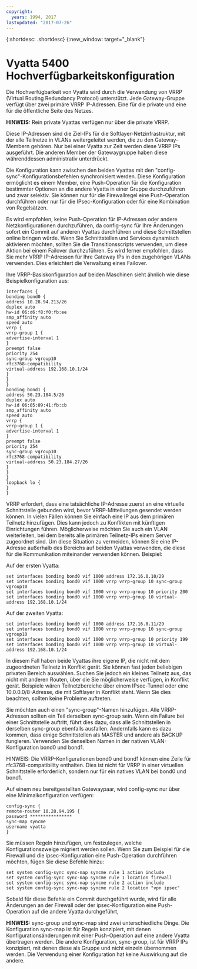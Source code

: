 ```yaml
---
copyright:
  years: 1994, 2017
lastupdated: "2017-07-26"
---
```


{:shortdesc: .shortdesc}
{:new_window: target="_blank"}

# Vyatta 5400 Hochverfügbarkeitskonfiguration

Die Hochverfügbarkeit von Vyatta wird durch die Verwendung von VRRP (Virtual Routing Redundancy Protocol) unterstützt. Jede Gateway-Gruppe verfügt über zwei primäre VRRP IP-Adressen. Eine für die private und eine für die öffentliche Seite des Netzes.  

**HINWEIS:** Rein private Vyattas verfügen nur über die private VRRP. 

Diese IP-Adressen sind die Ziel-IPs für die Softlayer-Netzinfrastruktur, mit der alle Teilnetze in VLANs weitergeleitet werden, die zu den Gateway-Membern gehören. Nur bei einer Vyatta zur Zeit werden diese VRRP IPs ausgeführt. Die anderen Member der Gatewaygruppe haben diese währenddessen administrativ unterdrückt.

Die Konfiguration kann zwischen den beiden Vyattas mit den "config-sync"-Konfigurationsbefehlen synchronisiert werden. Diese Konfiguration ermöglicht es einem Member, eine Push-Operation für die Konfiguration bestimmter Optionen an die andere Vyatta in einer Gruppe durchzuführen und zwar selektiv. Sie können nur für die Firewallregel eine Push-Operation durchführen oder nur für die IPsec-Konfiguration oder für eine Kombination von Regelsätzen.  

Es wird empfohlen, keine Push-Operation für IP-Adressen oder andere Netzkonfigurationen durchzuführen, da config-sync für Ihre Änderungen sofort ein Commit auf anderen Vyattas durchführen und diese Schnittstellen online bringen würde. Wenn Sie Schnittstellen und Services dynamisch aktivieren möchten, sollten Sie die Transitionsscripts verwenden, um diese Aktion bei einem Failover durchzuführen. Es wird ferner empfohlen, dass Sie mehr VRRP IP-Adressen für Ihre Gateway IPs in den zugehörigen VLANs verwenden. Dies erleichtert die Verwaltung eines Failover. 

Ihre VRRP-Basiskonfiguration auf beiden Maschinen sieht ähnlich wie diese Beispielkonfiguration aus: 

    interfaces {
    bonding bond0 {
    address 10.28.94.213/26
    duplex auto
    hw-id 06:d6:f8:f0:fb:ee
    smp_affinity auto
    speed auto
    vrrp {
    vrrp-group 1 {
    advertise-interval 1
    }
    preempt false
    priority 254
    sync-group vgroup10
    rfc3768-compatibility
    virtual-address 192.168.10.1/24
    }
    }
    }
    bonding bond1 {
    address 50.23.184.5/26
    duplex auto
    hw-id 06:05:09:41:fb:cb
    smp_affinity auto
    speed auto
    vrrp {
    vrrp-group 1 {
    advertise-interval 1
    }
    preempt false
    priority 254
    sync-group vgroup10
    rfc3768-compatibility
    virtual-address 50.23.184.27/26
    }
    }
    }
    loopback lo {
    }
    }

VRRP erfordert, dass eine tatsächliche IP-Adresse zuerst an eine virtuelle Schnittstelle gebunden wird, bevor VRRP-Mitteilungen gesendet werden können. In vielen Fällen können Sie einfach eine IP aus dem primären Teilnetz hinzufügen. Dies kann jedoch zu Konflikten mit künftigen Einrichtungen führen. Möglicherweise möchten Sie auch ein VLAN weiterleiten, bei dem bereits alle primären Teilnetz-IPs einem Server zugeordnet sind. Um diese Situation zu vermeiden, können Sie eine IP-Adresse außerhalb des Bereichs auf beiden Vyattas verwenden, die diese für die Kommunikation miteinander verwenden können. Beispiel: 

Auf der ersten Vyatta:

    set interfaces bonding bond0 vif 1000 address 172.16.0.10/29
    set interfaces bonding bond0 vif 1000 vrrp vrrp-group 10 sync-group vgroup10
    set interfaces bonding bond0 vif 1000 vrrp vrrp-group 10 priority 200
    set interfaces bonding bond0 vif 1000 vrrp vrrp-group 10 virtual-address 192.168.10.1/24

Auf der zweiten Vyatta:

    set interfaces bonding bond0 vif 1000 address 172.16.0.11/29
    set interfaces bonding bond0 vif 1000 vrrp vrrp-group 10 sync-group vgroup10
    set interfaces bonding bond0 vif 1000 vrrp vrrp-group 10 priority 199
    set interfaces bonding bond0 vif 1000 vrrp vrrp-group 10 virtual-address 192.168.10.1/24

In diesem Fall haben beide Vyattas ihre eigene IP, die nicht mit dem zugeordneten Teilnetz in Konflikt gerät. Sie können fast jeden beliebigen privaten Bereich auswählen. Suchen Sie jedoch ein kleines Teilnetz aus, das nicht mit anderen Routen, über die Sie möglicherweise verfügen, in Konflikt gerät. Beispiele wären Teilnetzbereiche über einem IPsec-Tunnel oder eine 10.0.0.0/8-Adresse, die mit Softlayer in Konflikt steht. Wenn Sie dies beachten, sollten keine Probleme auftreten. 

Sie möchten auch einen "sync-group"-Namen hinzufügen. Alle VRRP-Adressen sollten ein Teil derselben sync-group sein. Wenn ein Failure bei einer Schnittstelle auftritt, führt dies dazu, dass alle Schnittstellen in derselben sync-group ebenfalls ausfallen. Andernfalls kann es dazu kommen, dass einige Schnittstellen als MASTER und andere als BACKUP fungieren. Verwenden Sie denselben Namen in der nativen VLAN-Konfiguration bond0 und bond1. 

HINWEIS: Die VRRP-Konfigurationen bond0 und bond1 können eine Zeile für rfc3768-compatibility enthalten. Dies ist nicht für VRRP in einer virtuellen Schnittstelle erforderlich, sondern nur für ein natives VLAN bei bond0 und bond1.

Auf einem neu bereitgestellten Gatewaypaar, wird config-sync nur über eine Minimalkonfiguration verfügen: 


    config-sync {
    remote-router 10.28.94.195 {
    password ****************
    sync-map syncme
    username vyatta
    }

Sie müssen Regeln hinzufügen, um festzulegen, welche Konfigurationszweige migriert werden sollen. Wenn Sie zum Beispiel für die Firewall und die ipsec-Konfiguration eine Push-Operation durchführen möchten, fügen Sie diese Befehle hinzu: 


    set system config-sync sync-map syncme rule 1 action include
    set system config-sync sync-map syncme rule 1 location firewall
    set system config-sync sync-map syncme rule 2 action include
    set system config-sync sync-map syncme rule 2 location "vpn ipsec"

Sobald für diese Befehle ein Commit durchgeführt wurde, wird für alle Änderungen an der Firewall oder der ipsec-Konfiguration eine Push-Operation auf die andere Vyatta durchgeführt, 

**HINWEIS:** sync-group und sync-map sind zwei unterschiedliche Dinge. Die Konfiguration sync-map ist für Regeln konzipiert, mit denen Konfigurationsänderungen mit einer Push-Operation auf eine andere Vyatta übertragen werden. Die andere Konfiguration, sync-group, ist für VRRP IPs konzipiert, mit denen diese als Gruppe und nicht einzeln übernommen werden. Die Verwendung einer Konfiguration hat keine Auswirkung auf die andere. 
